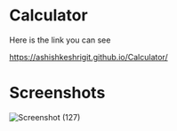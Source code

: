 # Calculator

Here is the link you can see

 https://ashishkeshrigit.github.io/Calculator/
 
 # Screenshots 
   
   ![Screenshot (127)](https://user-images.githubusercontent.com/122431023/220393460-c8082e1e-c491-49a3-a42a-7ae6f08b4fac.png)
